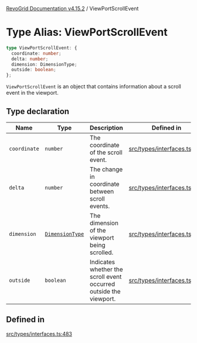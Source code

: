 [RevoGrid Documentation v4.15.2](README.md) / ViewPortScrollEvent

# Type Alias: ViewPortScrollEvent

```ts
type ViewPortScrollEvent: {
  coordinate: number;
  delta: number;
  dimension: DimensionType;
  outside: boolean;
};
```

`ViewPortScrollEvent` is an object that contains information about a scroll
event in the viewport.

## Type declaration

| Name | Type | Description | Defined in |
| ------ | ------ | ------ | ------ |
| `coordinate` | `number` | The coordinate of the scroll event. | [src/types/interfaces.ts:491](https://github.com/revolist/revogrid/blob/30cfedca97f5b42c948bd2668fa87c350d2411bd/src/types/interfaces.ts#L491) |
| `delta` | `number` | The change in coordinate between scroll events. | [src/types/interfaces.ts:495](https://github.com/revolist/revogrid/blob/30cfedca97f5b42c948bd2668fa87c350d2411bd/src/types/interfaces.ts#L495) |
| `dimension` | [`DimensionType`](TypeAlias.DimensionType.md) | The dimension of the viewport being scrolled. | [src/types/interfaces.ts:487](https://github.com/revolist/revogrid/blob/30cfedca97f5b42c948bd2668fa87c350d2411bd/src/types/interfaces.ts#L487) |
| `outside` | `boolean` | Indicates whether the scroll event occurred outside the viewport. | [src/types/interfaces.ts:499](https://github.com/revolist/revogrid/blob/30cfedca97f5b42c948bd2668fa87c350d2411bd/src/types/interfaces.ts#L499) |

## Defined in

[src/types/interfaces.ts:483](https://github.com/revolist/revogrid/blob/30cfedca97f5b42c948bd2668fa87c350d2411bd/src/types/interfaces.ts#L483)
